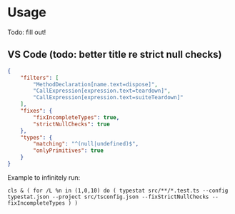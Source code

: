 # Usage

Todo: fill out!

## VS Code (todo: better title re strict null checks)

```json
{
    "filters": [
        "MethodDeclaration[name.text=dispose]",
        "CallExpression[expression.text=teardown]",
        "CallExpression[expression.text=suiteTeardown]"
    ],
    "fixes": {
        "fixIncompleteTypes": true,
        "strictNullChecks": true
    },
    "types": {
        "matching": "^(null|undefined)$",
        "onlyPrimitives": true
    }
}
```

Example to infinitely run:

```
cls & ( for /L %n in (1,0,10) do ( typestat src/**/*.test.ts --config typestat.json --project src/tsconfig.json --fixStrictNullChecks --fixIncompleteTypes ) )
```